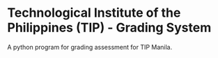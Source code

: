# Technological Institute of the Philippines (TIP) - Grading System
 
 A python program for grading assessment for TIP Manila.
